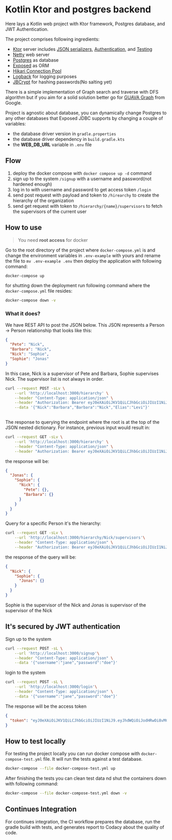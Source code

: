 # Kotlin Ktor and postgres backend
Here lays a Kotlin web project with Ktor framework, Postgres database, and JWT Authentication.

The project comprises following ingredients:
- [Ktor](https://ktor.io/) server includes [JSON serializers](https://ktor.io/docs/serialization.html), [Authentication](https://ktor.io/docs/authentication.html), and [Testing](https://ktor.io/docs/testing.html)
- [Netty](https://netty.io/) web server
- [Postgres](https://www.postgresql.org/) as database
- [Exposed](https://github.com/JetBrains/Exposed) as ORM
- [Hikari Connection Pool](https://github.com/brettwooldridge/HikariCP)
- [Logback](https://logback.qos.ch/) for logging purposes
- [JBCrypt](https://www.mindrot.org/projects/jBCrypt/) for hashing passwords(No salting yet)

There is a simple implementation of Graph search and traverse with DFS algorithm but if you aim for a solid solution
better go for [GUAVA Graph](https://github.com/google/guava/wiki/GraphsExplained) from Google.

Project is agnostic about database, you can dynamically change Postgres to any other databases that Exposed JDBC
supports by changing a couple of variables:
- the database driver version in `gradle.properties`
- the database driver dependency in `build.gradle.kts`
- the **WEB_DB_URL** variable in `.env` file

## Flow
1. deploy the docker compose with `docker compose up -d` command
2. sign up to the system `/signup` with a username and password(not hardened enough)
3. log in to with username and password to get access token `/login`
4. send post request with payload and token to `/hirearchy` to create the hierarchy of the organization
5. send get request with token to `/hierarchy/{name}/supervisors` to fetch the supervisors of the current user

## How to use

> You need **root access** for docker

Go to the root directory of the project where `docker-compose.yml` is and change the environment variables in
`.env-example` with yours and rename the file to `mv .env-example .env` then deploy the application with following command:

```bash
docker-compose up
```

for shutting down the deployment run following command where the `docker-compose.yml` file resides:

```bash
docker-compose down -v
```

### What it does?

We have REST API to post the JSON below. This JSON represents a Person -> Person relationship that looks like this:

```json   
{
  "Pete": "Nick",
  "Barbara": "Nick",
  "Nick": "Sophie",
  "Sophie": "Jonas"
}
```

In this case, Nick is a supervisor of Pete and Barbara, Sophie supervises Nick. The supervisor list is
not always in order.

```bash
curl --request POST -sLv \
    --url 'http://localhost:3000/hierarchy' \
    --header "Content-Type: application/json" \
    --header "Authorization: Bearer eyJ0eXAiOiJKV1QiLCJhbGciOiJIUzI1NiJ9.eyJhdWQiOiJodHRwOi8vMC4wLjAuMDo4MDgwL2hpZXJhcmNoeSIsImlzcyI6Imh0dHA6Ly8wLjAuMC4wOjgwODAvIiwiZXhwIjoxNjUwNDkwNzUwLCJ1c2VybmFtZSI6ImphbmUifQ.Xfn4JEOHo-Px7vy0TVyo3malCFlj3eFvzAJejqlefPM" \
    --data '{"Nick":"Barbara","Barbara":"Nick","Elias":"Levi"}'
   
```

The response to querying the endpoint where the root is at the top of the JSON nested dictionary. For instance, previous
input would result in:

```bash
curl --request GET -sLv \
    --url 'http://localhost:3000/hierarchy' \
    --header "Content-Type: application/json" \
    --header "Authorization: Bearer eyJ0eXAiOiJKV1QiLCJhbGciOiJIUzI1NiJ9.eyJhdWQiOiJodHRwOi8vMC4wLjAuMDo4MDgwL2hpZXJhcmNoeSIsImlzcyI6Imh0dHA6Ly8wLjAuMC4wOjgwODAvIiwiZXhwIjoxNjUwNDkwNzUwLCJ1c2VybmFtZSI6ImphbmUifQ.Xfn4JEOHo-Px7vy0TVyo3malCFlj3eFvzAJejqlefPM"
```

the response will be:

```json
{
  "Jonas": {
    "Sophie": {
      "Nick": {
        "Pete": {},
        "Barbara": {}
      }
    }
  }
}
```

Query for a specific Person it's the hierarchy:

```bash
curl --request GET -sLv \
    --url 'http://localhost:3000/hierarchy/Nick/supervisors'\
    --header "Content-Type: application/json" \
    --header "Authorization: Bearer eyJ0eXAiOiJKV1QiLCJhbGciOiJIUzI1NiJ9.eyJhdWQiOiJodHRwOi8vMC4wLjAuMDo4MDgwL2hpZXJhcmNoeSIsImlzcyI6Imh0dHA6Ly8wLjAuMC4wOjgwODAvIiwiZXhwIjoxNjUwNDkwNzUwLCJ1c2VybmFtZSI6ImphbmUifQ.Xfn4JEOHo-Px7vy0TVyo3malCFlj3eFvzAJejqlefPM"
```

the response of the query will be:

```json
{
  "Nick": {
    "Sophie": {
      "Jonas": {}
    }
  }
}
```

Sophie is the supervisor of the Nick and Jonas is supervisor of the supervisor of the Nick

## It's secured by JWT authentication

Sign up to the system

```bash
curl --request POST -sL \
    --url 'http://localhost:3000/signup'\
    --header "Content-Type: application/json" \
    --data '{"username":"jane","password":"doe"}'
  ```

login to the system

```bash
curl --request POST -sL \
    --url 'http://localhost:3000/login'\
    --header "Content-Type: application/json" \
    --data '{"username":"jane","password":"doe"}'
```

The response will be the access token

```json
{
  "token": "eyJ0eXAiOiJKV1QiLCJhbGciOiJIUzI1NiJ9.eyJhdWQiOiJodHRwOi8vMC4wLjAuMDo4MDgwL2hpZXJhcmNoeSIsImlzcyI6Imh0dHA6Ly8wLjAuMC4wOjgwODAvIiwiZXhwIjoxNjUwMTU3NjIxLCJ1c2VybmFtZSI6ImpvaG4ifQ.LSJUte7oy9Kv7qkozI3APBzPxHVZ56GID-n0lRIKvdY"
}
```

## How to test locally
For testing the project locally you can run docker compose with `docker-compose-test.yml` file. It will run the tests
against a test database.
```bash
docker-compose --file docker-compose-test.yml up 
```
After finishing the tests you can clean test data nd  shut the containers down with following command:

```bash
docker-compose --file docker-compose-test.yml down -v
```

## Continues Integration
For continues integration, the CI workflow prepares the database, run the gradle build with tests, and generates report
to Codacy about the quality of code.

